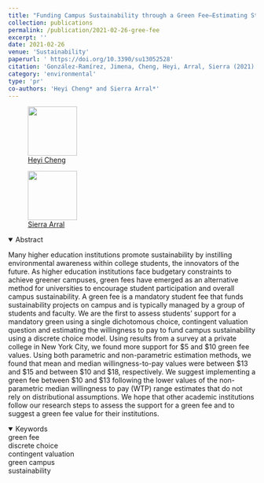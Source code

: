 ```yaml
---
title: "Funding Campus Sustainability through a Green Fee—Estimating Students’ Willingness to Pay"
collection: publications
permalink: /publication/2021-02-26-gree-fee
excerpt: ''
date: 2021-02-26
venue: 'Sustainability'
paperurl: ' https://doi.org/10.3390/su13052528'
citation: 'González-Ramírez, Jimena, Cheng, Heyi, Arral, Sierra (2021). &quot;Funding Campus Sustainability through a Green Fee—Estimating Students’ Willingness to Pay&quot; <i> Sustainability </i>. 13(5): 2528'
category: 'environmental'
type: 'pr'
co-authors: 'Heyi Cheng* and Sierra Arral*'
---
```


<body>
<div class="image-container">
        <figure>
            <img src="/images/co-authors/heyi_cheng.png" width="100" height="auto">
            <figcaption><a href="https://www.linkedin.com/in/heyi-cheng/" target="_blank">Heyi Cheng</a></figcaption>
        </figure>
        <figure>
            <img src="/images/co-authors/sierra_arral.png" width="100" height="auto">
            <figcaption><a href="https://www.linkedin.com/in/sierra-arral/" target="_blank">Sierra Arral</a></figcaption>
        </figure>           
        <!-- Add more images as needed -->
    </div>
</body>


<details open>
<summary>
Abstract
</summary>

<p>
Many higher education institutions promote sustainability by instilling environmental awareness within college students, the innovators of the future. As higher education institutions face budgetary constraints to achieve greener campuses, green fees have emerged as an alternative method for universities to encourage student participation and overall campus sustainability. A green fee is a mandatory student fee that funds sustainability projects on campus and is typically managed by a group of students and faculty. We are the first to assess students’ support for a mandatory green using a single dichotomous choice, contingent valuation question and estimating the willingness to pay to fund campus sustainability using a discrete choice model. Using results from a survey at a private college in New York City, we found more support for $5 and $10 green fee values. Using both parametric and non-parametric estimation methods, we found that mean and median willingness-to-pay values were between $13 and $15 and between $10 and $18, respectively. We suggest implementing a green fee between $10 and $13 following the lower values of the non-parametric median willingness to pay (WTP) range estimates that do not rely on distributional assumptions. We hope that other academic institutions follow our research steps to assess the support for a green fee and to suggest a green fee value for their institutions.
</p>

</details>

<details open>
<summary>
Keywords
</summary>
green fee <br> 
discrete choice <br>
contingent valuation <br>
green campus <br>
sustainability <br>

<br>

</details>